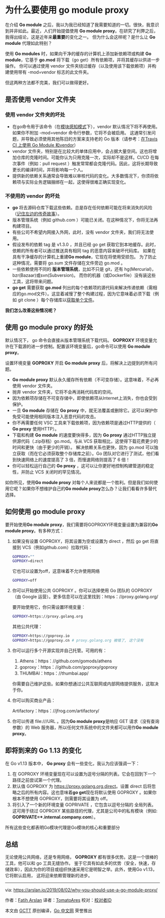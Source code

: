 # 为什么要使用 go module proxy

在介绍 **Go module** 之后，我以为我已经知道了我需要知道的一切。很快，我意识到并非如此。最近，人们开始提倡使用 **Go module proxy**。在研究了利弊之后，我得出结论，这是近年来**最重要**的变化之一。
但为什么会这样呢？是什么让 **Go module** 代理如此特别？

使用 **Go modules** 时，如果向干净的缓存的计算机上添加新依赖项或构建 **Go module**，它基于 **go.mod** 将下载（go get）所有依赖项，并将其缓存以供进一步操作。
你可以通过使用 vendor 文件夹绕过缓存（以及使用该下载依赖项）并构建使用带有 -mod=vendor 标志的此文件夹。

但这两种方法都不完美，我们可以做得更好。

## 是否使用 vendor 文件夹

### 使用 vendor 文件夹的坏处

* 在go命令用于该命令（在[模块感知模式](https://golang.org/cmd/go/#hdr-Modules_and_vendoring)下），vendor 默认情况下将不再使用。
  如果你不附加 -mod=vendor 命令行参数，它将不会被启用。 这通常引发问题，并导致必须使用其他陈旧的方案来支持老的 Go 版本（请参考：[在Travis CI 上使用 Go Module 和vendor](https://arslan.io/2018/08/26/using-go-modules-with-vendor-support-on-travis-ci/)）
* vendor 文件夹，特别是在比较大的单体应用中，会占据大量空间。这也将增加仓库的克隆时间。可能你认为只用克隆一次，实际却不是这样。CI/CD 在每次事件（例如：pull request ）触发常常都会克隆代码。因此，这将长期导致更长的编译时间，并将影响每一个人。
* 提供新的依赖关系通常会导致难以审核代码的变化。大多数情况下，你须将依赖项与实际业务逻辑捆绑在一起，这使得很难正确实现变化。

### 不使用的 vendor 的坏处

* **go** 将去源码仓库下载这些依赖。总是存在任何依赖可能在将来消失的风险（[记住左边的传奇故事](https://qz.com/646467/how-one-programmer-broke-the-internet-by-deleting-a-tiny-piece-of-code/)）。
* 版本管理系统（例如 github.com ）可能已关闭。在这种情况下，你将无法再构建项目。
* 有些公司不希望内网接入外网，此时，没有 vendor 文件夹，我们将无法使用。
* 假设发布的依赖 tag 是 v1.3.0 ，并且已经 go get 获取它到本地缓存。此时，依赖的所有者可以通过推送具有相同 tag 的恶意内容来破坏代码库。
  如果在具有干净缓存的计算机上重建**Go module**，它现在将使用受损包。 为了防止这种情况，需要将 go.sum 文件存储在文件旁边 go.mod 。
* 一些依赖使用不同的 **版本管理系统**，比如不只是 git，还有 hg(Mercurial)，bzr(Bazaar)或svn(Subversion)。
  而你的机器（或Dockerfile）没有装这些工具，这将带来问题。
* **go get** 需要获取 **go.mod** 列出的每个依赖项的源代码来解决传递依赖（需相应的go.mod文件）。这显着减慢了整个构建过程，因为它意味着必须下载（例如 git clone ）每个存储库以[获取单个文件](https://about.sourcegraph.com/go/gophercon-2019-go-module-proxy-life-of-a-query)。

**我们怎么改善这些情况呢？**

## 使用 go module proxy 的好处

默认情况下， go 命令会直接从版本管理系统下载代码。
**GOPROXY** 环境变量允许在下载源的进一步控制。配置该环境变量后，go命令可以使用 **Go module proxy**。

设置环境变量 **GOPROXY** 开启 **Go module proxy** 后，将解决上边提到的所有问题。

* **Go module proxy** 默认永久缓存所有依赖（不可变存储）。这意味着，不必再使用 vendor 文件夹。
* 抛弃 vendor 文件夹，它将不会再消耗代码库的空间。
* 因为依赖项存储在不可变存储中，即使依赖项从Internet上消失，你也会受到保护。
* 一旦 **Go module** 存储在 **Go proxy** 中，就无法覆盖或删除它。这可以保护你免受可能使用相同版本注入恶意代码的攻击。
* 你不再需要任何 VSC 工具来下载依赖项，因为依赖项是通过HTTP提供的（ **Go proxy** 使用HTTP）。
* 下载和构建 **Go module** 的速度要快得多，因为 **Go proxy** 通过HTTP独立提供源代码（.zip存档）go.mod。与从 VCS 获取相比，这使得下载花费更少的时间和更快（由于更少的开销）。
  解决依赖关系也更快，因为 go.mod 可以独立获取（而在它必须获取整个存储库之前）。Go 团队对它进行了测试，他们看到快速网络上的速度提高了 3 倍，而慢速网络则提高了 6 倍！
* 你可以轻松运行自己的 **Go proxy** ，这可以让你更好地控制构建管道的稳定性，并防止 VCS 关闭时的罕见情况。

如你所见，使用**Go module proxy** 对每个人来说都是一个胜利。但是我们如何使用它呢？如果你不想维护自己的**Go module proxy**怎么办？让我们看看许多替代选择。
  
## 如何使用 go module proxy

要开始使用**Go module proxy**，我们需要将GOPROXY环境变量设置为兼容的**Go module proxy**。有多种方式：

1. 如果没有设置 GOPROXY，将其设置为空或设置为 direct ，然后 go get 将直接到 VCS（例如github.com）拉取代码：

   ```bash
   GOPROXY=""
   GOPROXY=direct
   ```

    它也可以设置为off，这意味着不允许使用网络

    ```bash
    GOPROXY=off
    ```
  
2. 你可以开始使用公共 GOPROXY 。你可以选择使用 Go 团队的 GOPROXY（由 Google 运营）。更多信息可以在这里找到：https：//proxy.golang.org/

   要开始使用它，你只需设置环境变量：

    ```bash
    GOPROXY=https://proxy.golang.org
    ```

    其他公共代理：

    ```bash
    GOPROXY=https://goproxy.io
    GOPROXY=https://goproxy.cn # proxy.golang.org 被墙了, 这个没有
    ```
  
3. 你可以运行多个开源实现并自己托管。可用的有：

    1. Athens：https：//github.com/gomods/athens
    2. goproxy：https：//github.com/goproxy/goproxy
    3. THUMBAI：https：//thumbai.app/

    你需要自己维护这些。如果你想通过公共互联网或内部网络提供服务，这取决于你。

4. 你可以购买商业产品：

    Artifactory：https：//jfrog.com/artifactory/

5. 你可以传递 file:///URL 。因为**Go module proxy**是响应 GET 请求（没有查询参数）的 Web 服务器，所以任何文件系统中的文件夹都可以用作**Go module proxy**。

## 即将到来的 Go 1.13 的变化

在 Go v1.13 版本中， **Go proxy** 会有一些变化，我认为应该强调一下：

1. 在 GOPROXY 环境变量现在可以设置为逗号分隔的列表。它会在回到下一个路径之前尝试第一个代理。
2. 默认值 GOPROXY 为 <https://proxy.golang.org,direct>。设置 direct 后将忽略之后的所有内容。这也意味着**go get**现在将默认使用 GOPROXY 。如果你根本不想使用 GOPROXY，则需要将其设置为 off。
3. 将引入了一个新的环境变量 GOPRIVATE ，它包含以逗号分隔的 全局列表。这可用于绕过 GOPROXY 某些路径的代理，尤其是公司中的私有模块（例如: **GOPRIVATE=*.internal.company.com**）。

所有这些变化都表明Go模块代理是Go模块的核心和重要部分

## 总结

无论使用公共网络，还是专用网络， **GOPROXY** 都有很多优势。这是一个很棒的工具，他可以和 go 工具无缝协作。
鉴于它具有如此多的优势（安全，快速，存储效率），因此为你的项目或组织快速采用它是明智之举。此外，使用Go v1.13，它将默认启用，
这将迎来依赖管理新的进步。

---

via: <https://arslan.io/2019/08/02/why-you-should-use-a-go-module-proxy/>

作者：[Fatih Arslan](https://arslan.io/)
译者：[TomatoAres](https://github.com/TomatoAres)
校对：[校对者ID](https://github.com/校对者ID)

本文由 [GCTT](https://github.com/studygolang/GCTT) 原创编译，[Go 中文网](https://studygolang.com/) 荣誉推出
